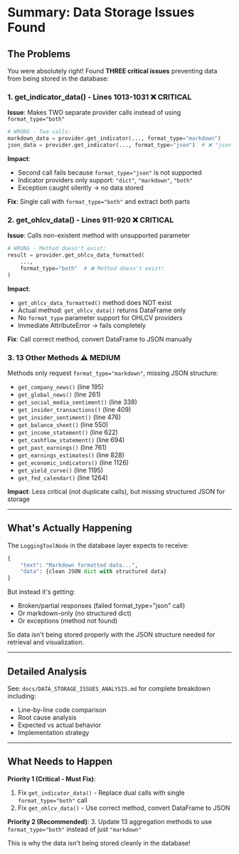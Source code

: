 # Summary: Data Storage Issues Found

## The Problems

You were absolutely right! Found **THREE critical issues** preventing data from being stored in the database:

### 1. **get_indicator_data() - Lines 1013-1031** ❌ CRITICAL
**Issue**: Makes TWO separate provider calls instead of using `format_type="both"`
```python
# WRONG - Two calls:
markdown_data = provider.get_indicator(..., format_type="markdown")
json_data = provider.get_indicator(..., format_type="json")  # ❌ "json" doesn't exist!
```

**Impact**: 
- Second call fails because `format_type="json"` is not supported
- Indicator providers only support: `"dict"`, `"markdown"`, `"both"`
- Exception caught silently → no data stored

**Fix**: Single call with `format_type="both"` and extract both parts

### 2. **get_ohlcv_data() - Lines 911-920** ❌ CRITICAL
**Issue**: Calls non-existent method with unsupported parameter
```python
# WRONG - Method doesn't exist:
result = provider.get_ohlcv_data_formatted(
    ...,
    format_type="both"  # ❌ Method doesn't exist!
)
```

**Impact**:
- `get_ohlcv_data_formatted()` method does NOT exist
- Actual method: `get_ohlcv_data()` returns DataFrame only
- No `format_type` parameter support for OHLCV providers
- Immediate AttributeError → fails completely

**Fix**: Call correct method, convert DataFrame to JSON manually

### 3. **13 Other Methods** ⚠️ MEDIUM
Methods only request `format_type="markdown"`, missing JSON structure:
- `get_company_news()` (line 195)
- `get_global_news()` (line 261)
- `get_social_media_sentiment()` (line 338)
- `get_insider_transactions()` (line 409)
- `get_insider_sentiment()` (line 476)
- `get_balance_sheet()` (line 550)
- `get_income_statement()` (line 622)
- `get_cashflow_statement()` (line 694)
- `get_past_earnings()` (line 761)
- `get_earnings_estimates()` (line 828)
- `get_economic_indicators()` (line 1126)
- `get_yield_curve()` (line 1195)
- `get_fed_calendar()` (line 1264)

**Impact**: Less critical (not duplicate calls), but missing structured JSON for storage

---

## What's Actually Happening

The `LoggingToolNode` in the database layer expects to receive:
```python
{
    "text": "Markdown formatted data...",
    "data": {clean JSON dict with structured data}
}
```

But instead it's getting:
- Broken/partial responses (failed format_type="json" call)
- Or markdown-only (no structured dict)
- Or exceptions (method not found)

So data isn't being stored properly with the JSON structure needed for retrieval and visualization.

---

## Detailed Analysis

See: `docs/DATA_STORAGE_ISSUES_ANALYSIS.md` for complete breakdown including:
- Line-by-line code comparison
- Root cause analysis
- Expected vs actual behavior
- Implementation strategy

---

## What Needs to Happen

**Priority 1 (Critical - Must Fix)**:
1. Fix `get_indicator_data()` - Replace dual calls with single `format_type="both"` call
2. Fix `get_ohlcv_data()` - Use correct method, convert DataFrame to JSON

**Priority 2 (Recommended)**:
3. Update 13 aggregation methods to use `format_type="both"` instead of just `"markdown"`

This is why the data isn't being stored cleanly in the database!
